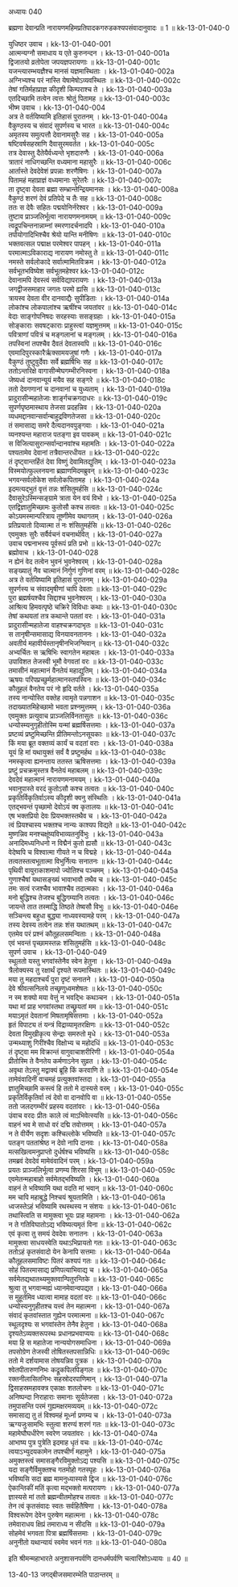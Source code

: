 अध्यायः 040

ब्रह्मणा देवान्प्रति नारायणमहिमप्रतिपादकगरुडकश्यपसंवादानुवादः ॥ 1 ॥	kk-13-01-040-0  
	
युधिष्ठर उवाच ।	kk-13-01-040-001  
आत्मन्यग्नौ समाधाय य एते कुरुनन्दन ।	kk-13-01-040-001a  
द्विजातयो व्रतोपेता जपयज्ञपरायणाः ॥	kk-13-01-040-001c  
यजन्त्यारम्भयज्ञैश्च मानसं यज्ञमास्थिताः ।	kk-13-01-040-002a  
अग्निभ्यश्च परं नास्ति येषामेषोऽव्यवस्थितः ॥	kk-13-01-040-002c  
तेषां गतिर्महाप्राज्ञ कीदृशी किम्पराश्च ते ।	kk-13-01-040-003a  
एतदिच्छामि तत्वेन त्वत्तः श्रोतुं पितामह ॥	kk-13-01-040-003c  
भीष्म उवाच ।	kk-13-01-040-004  
अत्र ते वर्तयिष्यामि इतिहासं पुरातनम् ।	kk-13-01-040-004a  
वैकुण्ठस्य च संवादं सुपर्णस्य च भारत ॥	kk-13-01-040-004c  
अमृतस्य समुत्पत्तौ देवानामसुरैः सह ।	kk-13-01-040-005a  
षष्टिवर्षसहस्राणि दैवासुरमवर्तत ।	kk-13-01-040-005c  
तत्र देवास्तु दैतेयैर्वध्यन्ते भृशदारुणैः ।	kk-13-01-040-006a  
त्रातारं नाधिगच्छन्ति वध्यमाना महासुरैः ॥	kk-13-01-040-006c  
आर्तास्ते देवदेवेशं प्रपन्नाः शरणैषिणः ।	kk-13-01-040-007a  
पितामहं महाप्राज्ञं वध्यमानाः सुरेतरैः ॥	kk-13-01-040-007c  
ता दृष्ट्वा देवता ब्रह्मा सम्भ्रान्तेन्द्रियमानसः ।	kk-13-01-040-008a  
वैकुण्ठं शरणं देवं प्रतिपेदे च तैः सह ॥	kk-13-01-040-008c  
ततः स देवैः सहितः पद्मयोनिर्नरेश्वर ।	kk-13-01-040-009a  
तुष्टाव प्राञ्जलिर्भूत्वा नारायणमनामयम् ॥	kk-13-01-040-009c  
त्वद्रूपचिन्तनान्नाम्नां स्मरणादर्चनादपि ।	kk-13-01-040-010a  
तपोयोगादिभिश्चैव श्रेयो यान्ति मनीषिणः ॥	kk-13-01-040-010c  
भक्तवत्सल पद्माक्ष परमेश्वर पापहन् ।	kk-13-01-040-011a  
परमात्माऽविकाराद्य नारायण नमोस्तु ते ॥	kk-13-01-040-011c  
नमस्ते सर्वलोकादे सर्वात्मामितविक्रम ।	kk-13-01-040-012a  
सर्वभूतभविष्येश सर्वभूतमहेश्वर	kk-13-01-040-012c  
देवानामपि देवस्त्वं सर्वविद्यापरायणः ।	kk-13-01-040-013a  
जगद्वीजसमाहार जगतः परमो ह्यसि ॥	kk-13-01-040-013c  
त्रायस्व देवता वीर दानवाद्यैः सुपीडिताः ।	kk-13-01-040-014a  
लोकांश्च लोकपालांश्च ऋषींश्च जयतांवर ॥	kk-13-01-040-014c  
वेदाः साङ्गोपनिषदः सरहस्याः ससङ्ग्रहाः ।	kk-13-01-040-015a  
सोङ्काराः सवषट्काराः प्राहुस्त्वां यज्ञमुत्तमम् ॥	kk-13-01-040-015c  
पवित्राणां पवित्रं च मङ्गलानां च मङ्गलम् ।	kk-13-01-040-016a  
तपस्विनां तपश्चैव दैवतं देवतास्वपि ॥	kk-13-01-040-016c  
एवमादिपुरस्कारैर्ऋक्सामयजुषां गणैः ।	kk-13-01-040-017a  
वैकुण्ठं तुष्टुवुर्देवाः सर्वे ब्रह्मर्षिभिः सह ॥	kk-13-01-040-017c  
ततोऽन्तरिक्षे वागासीन्मेघगम्भीरनिस्वना ।	kk-13-01-040-018a  
जेष्यध्वं दानवान्यूयं मयैव सह सङ्गरे ॥	kk-13-01-040-018c  
ततो देवगणानां च दानवानां च युध्यताम् ।	kk-13-01-040-019a  
प्रादुरासीन्महातेजाः शार्ङ्गचक्रगदाधरः ॥	kk-13-01-040-019c  
सुपर्णपृष्ठमास्थाय तेजसा प्रदहन्निव ।	kk-13-01-040-020a  
व्यधमद्दानवान्सर्वान्बाहुद्रविणतेजसा ॥	kk-13-01-040-020c  
तं समासाद्य समरे दैत्यदानवपुङ्गवाः ।	kk-13-01-040-021a  
व्यनश्यन्त महाराज पतङ्गा इव पावकम् ॥	kk-13-01-040-021c  
स विजित्यासुरान्सर्वान्दानवांश्च महामतिः ।	kk-13-01-040-022a  
पश्यतामेव देवानां तत्रैवान्तरधीयत ॥	kk-13-01-040-022c  
तं दृष्ट्वान्तर्हितं देवा विष्णुं देवामितद्युतिम् ।	kk-13-01-040-023a  
विस्मयोत्फुल्लनयना ब्रह्माणमिदमब्रुवन् ॥	kk-13-01-040-023c  
भगवन्सर्वलोकेश सर्वलोकपितामह ।	kk-13-01-040-024a  
इदमत्यद्भुतं वृत्तं तन्नः शंसितुमर्हसि ॥	kk-13-01-040-024c  
दैवासुरेऽस्मिन्सङ्ग्रामे त्राता येन वयं विभो ।	kk-13-01-040-025a  
एतद्विज्ञातुमिच्छामः कुतोसौ कश्च तत्वतः ॥	kk-13-01-040-025c  
कोऽयमस्मान्परित्राय तूष्णीमेव यथागतम् ।	kk-13-01-040-026a  
प्रतिप्रयातो दिव्यात्मा तं नः शंसितुमर्हसि ॥	kk-13-01-040-026c  
एवमुक्तः सुरैः सर्वैर्वचनं वचनार्थवित् ।	kk-13-01-040-027a  
उवाच पद्मनाभस्य पूर्वरूपं प्रति प्रभो ॥	kk-13-01-040-027c  
ब्रह्मोवाच ।	kk-13-01-040-028  
न ह्येनं वेद तत्वेन भुवनं भुवनेश्वरम् ।	kk-13-01-040-028a  
सङ्ख्यातुं नैव चात्मानं निर्गुणं गुणिनां वरम् ॥	kk-13-01-040-028c  
अत्र ते वर्तयिष्यामि इतिहासं पुरातनम् ।	kk-13-01-040-029a  
सुपर्णस्य च संवादमृषीणां चापि देवताः ॥	kk-13-01-040-029c  
पुरा ब्रह्मर्षयश्चैव सिद्दाश्च भुवनेश्वरम् ।	kk-13-01-040-030a  
आश्रित्य हिमवत्पृष्ठे चक्रिरे विविधाः कथाः ॥	kk-13-01-040-030c  
तेषां कथयतां तत्र कथान्ते पततां वरः ।	kk-13-01-040-031a  
प्रादुरासीन्महातेजा वाहश्चक्रगदाभृतः ॥	kk-13-01-040-031c  
स तानृषीन्समासाद्य विनयावनताननः ।	kk-13-01-040-032a  
अवतीर्य महावीर्यस्तानृषीनभिजग्मिवान् ॥	kk-13-01-040-032c  
अभ्यर्चितः स ऋषिभिः स्वागतेन महाबलः ।	kk-13-01-040-033a  
उपाविशत तेजस्वी भूमौ वेगवतां वरः ॥	kk-13-01-040-033c  
तमासीनं महात्मानं वैनतेयं महाद्युतिम् ।	kk-13-01-040-034a  
ऋषयः परिपप्रच्छुर्महात्मानस्तपस्विनः ॥	kk-13-01-040-034c  
कौतूहलं वैनतेय परं नो हृदि वर्तते ।	kk-13-01-040-035a  
तस्य नान्योस्ति वक्तेह त्वामृते पन्नगाशन ॥	kk-13-01-040-035c  
तदाख्यातमिहेच्छामो भवता प्रश्नमुत्तमम् ।	kk-13-01-040-036a  
एवमुक्तः प्रत्युवाच प्राञ्जलिर्विनतासुतः ॥	kk-13-01-040-036c  
धन्योस्म्यनुगृहीतोस्मि यन्मां ब्रह्मर्षिसत्तमाः ।	kk-13-01-040-037a  
प्रष्टव्यं प्रष्टुमिच्छन्ति प्रीतिमन्तोऽनसूयकाः ॥	kk-13-01-040-037c  
किं मया ब्रूत वक्तव्यं कार्यं च वदतां वराः ।	kk-13-01-040-038a  
यूयं हि मां यथायुक्तं सर्वं वै प्रष्टुमर्हथ ॥	kk-13-01-040-038c  
नमस्कृत्वा ह्यनन्ताय ततस्त ऋषिसत्तमाः ।	kk-13-01-040-039a  
प्रष्टुं प्रचक्रमुस्तत्र वैनतेयं महाबलम् ॥	kk-13-01-040-039c  
देवदेवं महात्मानं नारायणमनामयम् ।	kk-13-01-040-040a  
भवानुपास्ते वरदं कुतोऽसौ कश्च तत्वतः ॥	kk-13-01-040-040c  
प्रकृतिर्विकृतिर्वाऽस्य कीदृशी क्वनु संस्थितिः ।	kk-13-01-040-041a  
एतद्भवन्तं पृच्छामो देवोऽयं क्व कृतालयः ॥	kk-13-01-040-041c  
एष  भक्तप्रियो देवः प्रियभक्तस्तथैव च ।	kk-13-01-040-042a  
त्वं प्रियश्चास्य भक्तश्च नान्यः काश्यप विद्यते ॥	kk-13-01-040-042c  
मुष्णन्निव मनश्चक्षूंष्यविभाव्यतनुर्विभुः ।	kk-13-01-040-043a  
अनादिमध्यनिधनो न विद्मैनं कुतो ह्यसौ ॥	kk-13-01-040-043c  
वेदेष्वपि च विश्वात्मा गीयते न च विद्महे ।	kk-13-01-040-044a  
तत्वतस्तत्वभूतात्मा विभुर्नित्यः सनातनः ॥	kk-13-01-040-044c  
पृथिवी वायुराकाशमापो ज्योतिश्च पञ्चमम् ।	kk-13-01-040-045a  
गुणाश्चैषां यथासङ्ख्यं भावाभावौ तथैव च ॥	kk-13-01-040-045c  
तमः सत्वं रजश्चैव भावाश्चैव तदात्मकाः ।	kk-13-01-040-046a  
मनो बुद्धिश्च तेजश्च बुद्धिगम्यानि तत्वतः ।	kk-13-01-040-046c  
जायन्ते तात तस्माद्धि तिष्ठते तेष्वसौ विभुः ॥	kk-13-01-040-046e  
सञ्चिन्त्य बहुधा बुद्ध्या नाध्यवस्यामहे परम् ।	kk-13-01-040-047a  
तस्य देवस्य तत्वेन तन्नः शंस यथातथम् ॥	kk-13-01-040-047c  
एतमेव परं प्रश्नं कौतूहलसमन्विताः ।	kk-13-01-040-048a  
एवं भवन्तं पृच्छामस्तन्नः शंसितुमर्हसि ॥	kk-13-01-040-048c  
सुपर्ण उवाच ।	kk-13-01-040-049  
स्थूलतो यस्तु भगवांस्तेनैव स्वेन हेतुना ।	kk-13-01-040-049a  
त्रैलोक्यस्य तु रक्षार्थं दृश्यते रूपमास्थितः ॥	kk-13-01-040-049c  
मया तु महदाश्चर्यं पुरा दृष्टं सनातने ।	kk-13-01-040-050a  
देवे श्रीवत्सनिलये तच्छृणुध्वमशेषतः ॥	kk-13-01-040-050c  
न स्म शक्यो मया वेत्तुं न भवद्भिः कथञ्चन ।	kk-13-01-040-051a  
यथा मां प्राह भगवांस्तथा तच्छ्रूयतां मम ॥	kk-13-01-040-051c  
मयाऽमृतं देवतानां मिषतामृषिसत्तमाः ।	kk-13-01-040-052a  
हृतं विपाट्य तं यन्त्रं विद्राव्यामृतरक्षिणः ॥	kk-13-01-040-052c  
देवता विमुखीकृत्य सेन्द्राः समरुतो मृधे ।	kk-13-01-040-053a  
उन्मथ्याशु गिरींश्चैव विक्षोभ्य च महोदधिं ॥	kk-13-01-040-053c  
तं दृष्ट्वा मम विक्रान्तं वागुवाचाशरीरिणी ।	kk-13-01-040-054a  
प्रीतोस्मि ते वैनतेय कर्मणाऽनेन सुव्रत ।	kk-13-01-040-054c  
अवृथा तेऽस्तु मद्वाक्यं ब्रूहि किं करवाणि ते ॥	kk-13-01-040-054e  
तामेवंवादिनीं वाचमहं प्रत्युक्तवांस्तदा ।	kk-13-01-040-055a  
ज्ञातुमिच्छामि कस्त्वं हि ततो मे दास्यसे वरम् ।	kk-13-01-040-055c  
प्रकृतिर्विकृतिर्वा त्वं देवो वा दानवोपि वा ॥	kk-13-01-040-055e  
ततो जलदगम्भीरं प्रहस्य वदतांवरः ।	kk-13-01-040-056a  
उंवाच वरदः प्रीतः काले त्वं माऽभिवेत्स्यसि ॥	kk-13-01-040-056c  
वाहनं भव मे साधो वरं दद्मि तवोत्तमम् ।	kk-13-01-040-057a  
न ते वीर्येण सदृशः कश्चिल्लोके भविष्यति ॥	kk-13-01-040-057c  
पतङ्ग पततांश्रेष्ठ न देवो नापि दानवः ।	kk-13-01-040-058a  
मत्सखित्वमनुप्राप्तो दुर्धर्षश्च भविष्यसि ॥	kk-13-01-040-058c  
तमब्रवं देवदेवं मामेवंवादिनं परम् ।	kk-13-01-040-059a  
प्रयतः प्राञ्जलिर्भूत्वा प्रणम्य शिरसा विभुम् ॥	kk-13-01-040-059c  
एवमेतन्महाबाहो सर्वमेतद्भविष्यति ।	kk-13-01-040-060a  
वाहनं ते भविष्यामि यथा वदति मां भवान् ॥	kk-13-01-040-060c  
मम चापि महाबुद्धे निश्चयं श्रूयतामिति ।	kk-13-01-040-061a  
ध्वजस्तेऽहं भविष्यामि रथस्थस्य न संशयः ॥	kk-13-01-040-061c  
तथास्त्विति स मामुक्त्वा भूयः प्राह महामनाः ।	kk-13-01-040-062a  
न ते गतिविघातोऽद्य भविष्यत्यमृतं विना ॥	kk-13-01-040-062c  
एवं कृत्वा तु समयं देवदेवः सनातनः ।	kk-13-01-040-063a  
मामुक्त्वा साधयस्वेति यथाऽभिप्रायतो गतः ॥	kk-13-01-040-063c  
ततोऽहं कृतसंवादो येन केनापि सत्तमाः ।	kk-13-01-040-064a  
कौतूहलसमाविष्टः पितरं कश्यपं गतः ॥	kk-13-01-040-064c  
सोहं पितरमासाद्य प्रणिपत्याभिवाद्य च ।	kk-13-01-040-065a  
सर्वमेतद्यथातथ्यमुक्तवान्पितुरन्तिके ॥	kk-13-01-040-065c  
श्रुत्वा तु भगवान्मह्यं ध्यानमेवान्वपद्यत ।	kk-13-01-040-066a  
स मुहूर्तमिव ध्यात्वा मामाह वदतां वरः ॥	kk-13-01-040-066c  
धन्योस्यनुगृहीतश्च यत्त्वं तेन महात्मना ।	kk-13-01-040-067a  
संवादं कृतवांस्तात गुह्येन परमात्मना ॥	kk-13-01-040-067c  
स्थूलदृश्यः स भगवांस्तेन तेनैव हेतुना ।	kk-13-01-040-068a  
दृश्यतेऽव्यक्तरूपस्थः प्रधानप्रभवाप्ययः ॥	kk-13-01-040-068c  
मया हि स महातेजा नान्ययोगसमाधिना ।	kk-13-01-040-069a  
तपसोग्रेण तेजस्वी तोषितस्तपसान्निधिः ॥	kk-13-01-040-069c  
ततो मे दर्शयामास तोषयन्निव पुत्रक ।	kk-13-01-040-070a  
श्वेतपीतारुणनिभः कद्रूकपिलपिङ्गलः ॥	kk-13-01-040-070c  
रक्तनीलासितनिभः सहस्रोदरपाणिमान् ।	kk-13-01-040-071a  
द्विसाहस्रमहावक्त्र एकाक्षः शतलोचनः ॥	kk-13-01-040-071c  
अनिष्पन्दा निराहाराः समानाः सूर्यतेजसा ।	kk-13-01-040-072a  
तमुपासन्ति परमं गुह्यमक्षरमव्ययम् ॥	kk-13-01-040-072c  
समासाद्य तु तं विश्वमहं मूर्ध्ना प्रणम्य च ।	kk-13-01-040-073a  
ऋग्यजुःसामभिः स्तुत्वा शरण्यं शरणं गतः ॥	kk-13-01-040-073c  
महामेघौघधीरेण स्वरेण जयतांवरः ।	kk-13-01-040-074a  
आभाष्य पुत्र पुत्रेति इदमाह धृतं वचः ॥	kk-13-01-040-074c  
त्वयाऽभ्युदयकामेन तपश्चीर्णं महामुने ।	kk-13-01-040-075a  
अमुक्तस्त्वं समासङ्गैरविमुक्तोऽद्य पश्यसि ॥	kk-13-01-040-075c  
यदा सङ्गैर्विमुक्तश्च गतमोहो गतस्पृहः ।	kk-13-01-040-076a  
भविष्यसि सदा ब्रह्म मामनुध्यास्यसे द्विज ॥	kk-13-01-040-076c  
ऐकान्तिकीं मतिं कृत्वा मद्भक्तो मत्परायणः ।	kk-13-01-040-077a  
ज्ञास्यसे मां ततो ब्रह्मन्वीतमोहश्च तत्वतः ॥	kk-13-01-040-077c  
तेन त्वं कृतसंवादः स्वतः सर्वहितैषिणा ।	kk-13-01-040-078a  
विश्वरूपेण देवेन पुरुषेण महात्मना ।	kk-13-01-040-078c  
तमेवाराधय क्षिप्रं तमाराध्य न सीदसि ॥	kk-13-01-040-079a  
सोहमेवं भगवता पित्रा ब्रह्मर्षिसत्तमाः ।	kk-13-01-040-079c  
अनुनीतो यथान्यायं स्वमेव भवनं गतः ॥	kk-13-01-040-080a  
	
इति श्रीमन्महाभारते अनुशासनपर्वणि दानधर्मपर्वणि चत्वारिंशोऽध्यायः ॥ 40 ॥

13-40-13 जगद्बीजसमारम्भेति पाठान्तरम् ॥	
